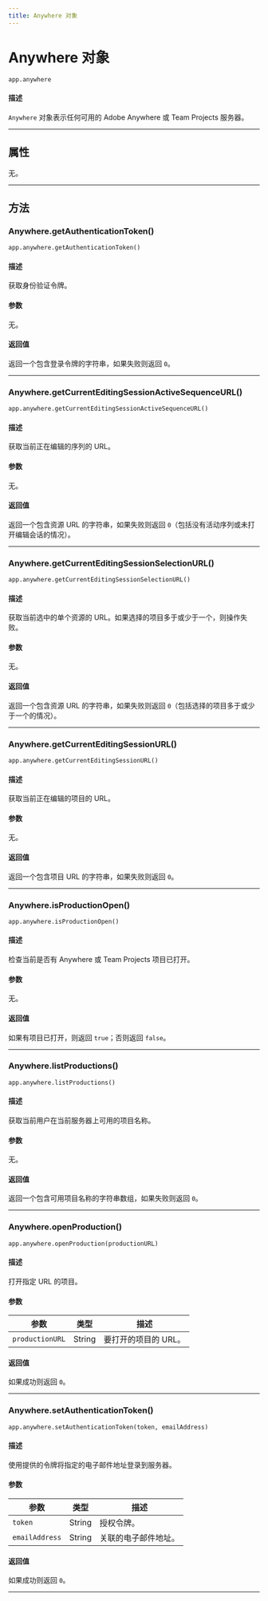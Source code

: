 ```yaml
---
title: Anywhere 对象
---
```

# Anywhere 对象

`app.anywhere`

#### 描述

`Anywhere` 对象表示任何可用的 Adobe Anywhere 或 Team Projects 服务器。

---

## 属性

无。

---

## 方法

### Anywhere.getAuthenticationToken()

`app.anywhere.getAuthenticationToken()`

#### 描述

获取身份验证令牌。

#### 参数

无。

#### 返回值

返回一个包含登录令牌的字符串，如果失败则返回 `0`。

---

### Anywhere.getCurrentEditingSessionActiveSequenceURL()

`app.anywhere.getCurrentEditingSessionActiveSequenceURL()`

#### 描述

获取当前正在编辑的序列的 URL。

#### 参数

无。

#### 返回值

返回一个包含资源 URL 的字符串，如果失败则返回 `0`（包括没有活动序列或未打开编辑会话的情况）。

---

### Anywhere.getCurrentEditingSessionSelectionURL()

`app.anywhere.getCurrentEditingSessionSelectionURL()`

#### 描述

获取当前选中的单个资源的 URL。如果选择的项目多于或少于一个，则操作失败。

#### 参数

无。

#### 返回值

返回一个包含资源 URL 的字符串，如果失败则返回 `0`（包括选择的项目多于或少于一个的情况）。

---

### Anywhere.getCurrentEditingSessionURL()

`app.anywhere.getCurrentEditingSessionURL()`

#### 描述

获取当前正在编辑的项目的 URL。

#### 参数

无。

#### 返回值

返回一个包含项目 URL 的字符串，如果失败则返回 `0`。

---

### Anywhere.isProductionOpen()

`app.anywhere.isProductionOpen()`

#### 描述

检查当前是否有 Anywhere 或 Team Projects 项目已打开。

#### 参数

无。

#### 返回值

如果有项目已打开，则返回 `true`；否则返回 `false`。

---

### Anywhere.listProductions()

`app.anywhere.listProductions()`

#### 描述

获取当前用户在当前服务器上可用的项目名称。

#### 参数

无。

#### 返回值

返回一个包含可用项目名称的字符串数组，如果失败则返回 `0`。

---

### Anywhere.openProduction()

`app.anywhere.openProduction(productionURL)`

#### 描述

打开指定 URL 的项目。

#### 参数

| 参数 | 类型 | 描述 |
| --- | --- | --- |
| `productionURL` | String | 要打开的项目的 URL。 |

#### 返回值

如果成功则返回 `0`。

---

### Anywhere.setAuthenticationToken()

`app.anywhere.setAuthenticationToken(token, emailAddress)`

#### 描述

使用提供的令牌将指定的电子邮件地址登录到服务器。

#### 参数

| 参数 | 类型 | 描述 |
| --- | --- | --- |
| `token` | String | 授权令牌。 |
| `emailAddress` | String | 关联的电子邮件地址。 |

#### 返回值

如果成功则返回 `0`。

---
